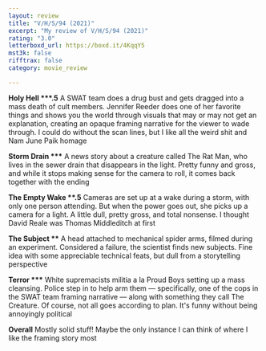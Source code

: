 ```yaml
---
layout: review
title: "V/H/S/94 (2021)"
excerpt: "My review of V/H/S/94 (2021)"
rating: "3.0"
letterboxd_url: https://boxd.it/4KqqY5
mst3k: false
rifftrax: false
category: movie_review

---
```


<b>Holy Hell ***.5</b>
A SWAT team does a drug bust and gets dragged into a mass death of cult members. Jennifer Reeder does one of her favorite things and shows you the world through visuals that may or may not get an explanation, creating an opaque framing narrative for the viewer to wade through. I could do without the scan lines, but I like all the weird shit and Nam June Paik homage

<b>Storm Drain ***</b>
A news story about a creature called The Rat Man, who lives in the sewer drain that disappears in the light. Pretty funny and gross, and while it stops making sense for the camera to roll, it comes back together with the ending

<b>The Empty Wake **.5</b>
Cameras are set up at a wake during a storm, with only one person attending. But when the power goes out, she picks up a camera for a light. A little dull, pretty gross, and total nonsense. I thought David Reale was Thomas Middleditch at first

<b>The Subject **</b>
A head attached to mechanical spider arms, filmed during an experiment. Considered a failure, the scientist finds new subjects. Fine idea with some appreciable technical feats, but dull from a storytelling perspective

<b>Terror ***</b>
White supremacists militia a la Proud Boys setting up a mass cleansing. Police step in to help arm them — specifically, one of the cops in the SWAT team framing narrative — along with something they call The Creature. Of course, not all goes according to plan. It's funny without being annoyingly political

<b>Overall</b>
Mostly solid stuff! Maybe the only instance I can think of where I like the framing story most